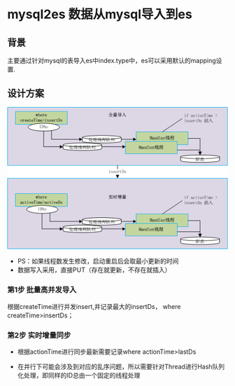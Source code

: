 # mysql2es 数据从mysql导入到es

## 背景
主要通过针对mysql的表导入es中index.type中，es可以采用默认的mapping设置. 

## 设计方案
![Mysql2Es导入](./images/Mysql2Es导入.png)
* PS：如果线程数发生修改，启动重启后会取最小更新的时间
* 数据写入采用，直接PUT（存在就更新，不存在就插入）

### 第1步 批量高并发导入 
  根据createTime进行并发insert,并记录最大的insertDs， where createTime>insertDs；
  
### 第2步 实时增量同步
* 根据actionTime进行同步最新需要记录where actionTime>lastDs 

* 在并行下可能会涉及到对应的乱序问题，所以需要针对Thread进行Hash队列化处理，即同样的ID总由一个固定的线程处理
